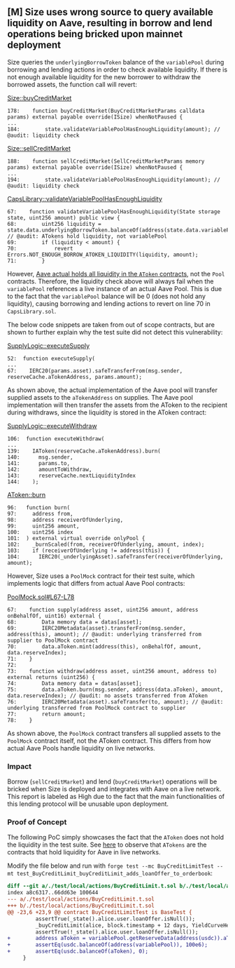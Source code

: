 ## [M] Size uses wrong source to query available liquidity on Aave, resulting in borrow and lend operations being bricked upon mainnet deployment

Size queries the `underlyingBorrowToken` balance of the `variablePool` during borrowing and lending actions in order to check available liquidity. If there is not enough available liquidity for the new borrower to withdraw the borrowed assets, the function call will revert:

[Size::buyCreditMarket](relative_path_091409:src/Size.sol#L178-L185)

```solidity
178:    function buyCreditMarket(BuyCreditMarketParams calldata params) external payable override(ISize) whenNotPaused {
...
184:        state.validateVariablePoolHasEnoughLiquidity(amount); // @audit: liquidity check
```

[Size::sellCreditMarket](relative_path_091409:src/Size.sol#L188-L194)

```solidity
188:    function sellCreditMarket(SellCreditMarketParams memory params) external payable override(ISize) whenNotPaused {
...
194:        state.validateVariablePoolHasEnoughLiquidity(amount); // @audit: liquidity check
```

[CapsLibrary::validateVariablePoolHasEnoughLiquidity](relative_path_091409:src/libraries/CapsLibrary.sol#L67-L71)

```solidity
67:    function validateVariablePoolHasEnoughLiquidity(State storage state, uint256 amount) public view {
68:        uint256 liquidity = state.data.underlyingBorrowToken.balanceOf(address(state.data.variablePool)); // @audit: ATokens hold liquidity, not variablePool
69:        if (liquidity < amount) {
70:            revert Errors.NOT_ENOUGH_BORROW_ATOKEN_LIQUIDITY(liquidity, amount);
71:        }
```

However, [Aave actual holds all liquidity in the `AToken` contracts](https://app.aave.com/markets/), not the `Pool` contracts. Therefore, the liquidity check above will always fail when the `variablePool` references a live instance of an actual Aave Pool. This is due to the fact that the `variablePool` balance will be 0 (does not hold any liquidity), causing borrowing and lending actions to revert on line 70 in `CapsLibrary.sol`.

The below code snippets are taken from out of scope contracts, but are shown to further explain why the test suite did not detect this vulnerability:

[SupplyLogic::executeSupply](https://github.com/aave/aave-v3-core/blob/6070e82d962d9b12835c88e68210d0e63f08d035/contracts/protocol/libraries/logic/SupplyLogic.sol#L52-L67)

```solidity
52:  function executeSupply(
...
67:    IERC20(params.asset).safeTransferFrom(msg.sender, reserveCache.aTokenAddress, params.amount);
```

As shown above, the actual implementation of the Aave pool will transfer supplied assets to the `aTokenAddress` on supplies. The Aave pool implementation will then transfer the assets from the AToken to the recipient during withdraws, since the liquidity is stored in the AToken contract:

[SupplyLogic::executeWithdraw](https://github.com/aave/aave-v3-core/blob/6070e82d962d9b12835c88e68210d0e63f08d035/contracts/protocol/libraries/logic/SupplyLogic.sol#L106-L144)

```solidity
106:  function executeWithdraw(
...
139:    IAToken(reserveCache.aTokenAddress).burn(
140:      msg.sender,
141:      params.to,
142:      amountToWithdraw,
143:      reserveCache.nextLiquidityIndex
144:    );
```

[AToken::burn](https://github.com/aave/aave-v3-core/blob/6070e82d962d9b12835c88e68210d0e63f08d035/contracts/protocol/tokenization/AToken.sol#L96-L104)

```solidity
96:   function burn(
97:     address from,
98:     address receiverOfUnderlying,
99:     uint256 amount,
100:    uint256 index
101:  ) external virtual override onlyPool {
102:    _burnScaled(from, receiverOfUnderlying, amount, index);
103:    if (receiverOfUnderlying != address(this)) {
104:      IERC20(_underlyingAsset).safeTransfer(receiverOfUnderlying, amount);
```

However, Size uses a `PoolMock` contract for their test suite, which implements logic that differs from actual Aave Pool contracts:

[PoolMock.sol#L67-L78](relative_path_091409:test/mocks/PoolMock.sol#L67-L78)

```solidity
67:    function supply(address asset, uint256 amount, address onBehalfOf, uint16) external {
68:        Data memory data = datas[asset];
69:        IERC20Metadata(asset).transferFrom(msg.sender, address(this), amount); // @audit: underlying transferred from supplier to PoolMock contract
70:        data.aToken.mint(address(this), onBehalfOf, amount, data.reserveIndex);
71:    }
72:
73:    function withdraw(address asset, uint256 amount, address to) external returns (uint256) {
74:        Data memory data = datas[asset];
75:        data.aToken.burn(msg.sender, address(data.aToken), amount, data.reserveIndex); // @audit: no assets transferred from AToken
76:        IERC20Metadata(asset).safeTransfer(to, amount); // @audit: underlying transferred from PoolMock contract to supplier
77:        return amount;
78:    }
```

As shown above, the `PoolMock` contract transfers all supplied assets to the `PoolMock` contract itself, not the AToken contract. This differs from how actual Aave Pools handle liquidity on live networks.

### Impact

Borrow (`sellCreditMarket`) and lend (`buyCreditMarket`) operations will be bricked when Size is deployed and integrates with Aave on a live network. This report is labeled as High due to the fact that the main functionalities of this lending protocol will be unusable upon deployment.

### Proof of Concept

The following PoC simply showcases the fact that the `AToken` does not hold the liquidity in the test suite. See [here](https://app.aave.com/markets/) to observe that `ATokens` are the contracts that hold liquidity for Aave in live networks.

Modify the file below and run with `forge test --mc BuyCreditLimitTest --mt test_BuyCreditLimit_buyCreditLimit_adds_loanOffer_to_orderbook`:

```diff
diff --git a/./test/local/actions/BuyCreditLimit.t.sol b/./test/local/actions/BuyCreditLimit.t.sol
index a8c6317..66dd63e 100644
--- a/./test/local/actions/BuyCreditLimit.t.sol
+++ b/./test/local/actions/BuyCreditLimit.t.sol
@@ -23,6 +23,9 @@ contract BuyCreditLimitTest is BaseTest {
         assertTrue(_state().alice.user.loanOffer.isNull());
         _buyCreditLimit(alice, block.timestamp + 12 days, YieldCurveHelper.pointCurve(12 days, 1.01e18));
         assertTrue(!_state().alice.user.loanOffer.isNull());
+        address aToken = variablePool.getReserveData(address(usdc)).aTokenAddress;
+        assertEq(usdc.balanceOf(address(variablePool)), 100e6);
+        assertEq(usdc.balanceOf(aToken), 0);
     }
```



